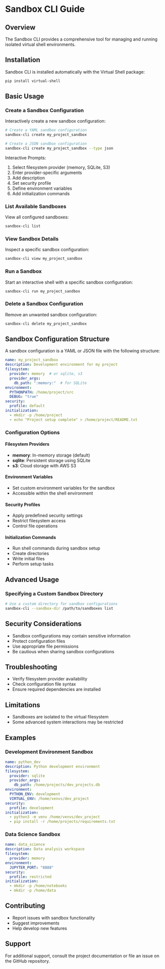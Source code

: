 # Sandbox CLI Guide

## Overview

The Sandbox CLI provides a comprehensive tool for managing and running isolated virtual shell environments.

## Installation

Sandbox CLI is installed automatically with the Virtual Shell package:

```bash
pip install virtual-shell
```

## Basic Usage

### Create a Sandbox Configuration

Interactively create a new sandbox configuration:

```bash
# Create a YAML sandbox configuration
sandbox-cli create my_project_sandbox

# Create a JSON sandbox configuration
sandbox-cli create my_project_sandbox --type json
```

Interactive Prompts:
1. Select filesystem provider (memory, SQLite, S3)
2. Enter provider-specific arguments
3. Add description
4. Set security profile
5. Define environment variables
6. Add initialization commands

### List Available Sandboxes

View all configured sandboxes:

```bash
sandbox-cli list
```

### View Sandbox Details

Inspect a specific sandbox configuration:

```bash
sandbox-cli view my_project_sandbox
```

### Run a Sandbox

Start an interactive shell with a specific sandbox configuration:

```bash
sandbox-cli run my_project_sandbox
```

### Delete a Sandbox Configuration

Remove an unwanted sandbox configuration:

```bash
sandbox-cli delete my_project_sandbox
```

## Sandbox Configuration Structure

A sandbox configuration is a YAML or JSON file with the following structure:

```yaml
name: my_project_sandbox
description: Development environment for my project
filesystem:
  provider: memory  # or sqlite, s3
  provider_args:
    db_path: ":memory:"  # for SQLite
environment:
  PYTHONPATH: /home/project/src
  DEBUG: "true"
security:
  profile: default
initialization:
  - mkdir -p /home/project
  - echo "Project setup complete" > /home/project/README.txt
```

### Configuration Options

#### Filesystem Providers
- **memory**: In-memory storage (default)
- **sqlite**: Persistent storage using SQLite
- **s3**: Cloud storage with AWS S3

#### Environment Variables
- Set custom environment variables for the sandbox
- Accessible within the shell environment

#### Security Profiles
- Apply predefined security settings
- Restrict filesystem access
- Control file operations

#### Initialization Commands
- Run shell commands during sandbox setup
- Create directories
- Write initial files
- Perform setup tasks

## Advanced Usage

### Specifying a Custom Sandbox Directory

```bash
# Use a custom directory for sandbox configurations
sandbox-cli --sandbox-dir /path/to/sandboxes list
```

## Security Considerations

- Sandbox configurations may contain sensitive information
- Protect configuration files
- Use appropriate file permissions
- Be cautious when sharing sandbox configurations

## Troubleshooting

- Verify filesystem provider availability
- Check configuration file syntax
- Ensure required dependencies are installed

## Limitations

- Sandboxes are isolated to the virtual filesystem
- Some advanced system interactions may be restricted

## Examples

### Development Environment Sandbox

```yaml
name: python_dev
description: Python development environment
filesystem:
  provider: sqlite
  provider_args:
    db_path: /home/projects/dev_projects.db
environment:
  PYTHON_ENV: development
  VIRTUAL_ENV: /home/venvs/dev_project
security:
  profile: development
initialization:
  - python3 -m venv /home/venvs/dev_project
  - pip install -r /home/projects/requirements.txt
```

### Data Science Sandbox

```yaml
name: data_science
description: Data analysis workspace
filesystem:
  provider: memory
environment:
  JUPYTER_PORT: "8888"
security:
  profile: restricted
initialization:
  - mkdir -p /home/notebooks
  - mkdir -p /home/data
```

## Contributing

- Report issues with sandbox functionality
- Suggest improvements
- Help develop new features

## Support

For additional support, consult the project documentation or file an issue on the GitHub repository.
